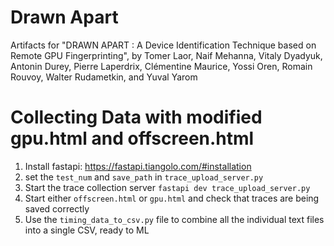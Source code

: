 # Drawn Apart

Artifacts for "DRAWN APART : A Device Identification Technique based on Remote GPU Fingerprinting", by Tomer Laor, Naif Mehanna, Vitaly Dyadyuk, Antonin Durey, Pierre Laperdrix, Clémentine Maurice, Yossi Oren, Romain Rouvoy, Walter Rudametkin, and Yuval Yarom

# Collecting Data with modified gpu.html and offscreen.html
1. Install fastapi: https://fastapi.tiangolo.com/#installation
2. set the `test_num` and `save_path` in `trace_upload_server.py`
3. Start the trace collection server `fastapi dev trace_upload_server.py`
4. Start either `offscreen.html` or `gpu.html` and check that traces are being saved correctly 
5. Use the `timing_data_to_csv.py` file to combine all the individual text files into a single CSV, ready to ML
